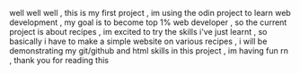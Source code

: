 well well well , this is my first project , im using the odin project to learn web development , my goal is to become top 1% web developer , so the current project is about recipes , im excited to try the skills i've just learnt , so basically i have to make a simple website on various recipes , i will be demonstrating my git/github and html skills in this project , im having fun rn , thank you for reading this

